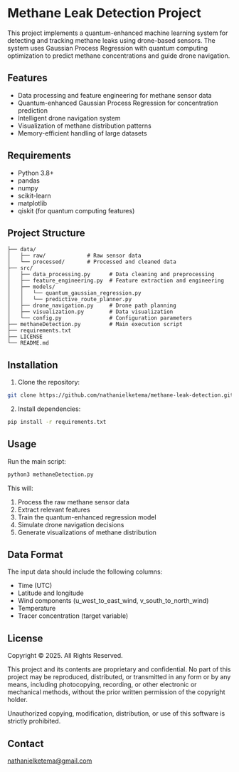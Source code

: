 # Methane Leak Detection Project

This project implements a quantum-enhanced machine learning system for detecting and tracking methane leaks using drone-based sensors. The system uses Gaussian Process Regression with quantum computing optimization to predict methane concentrations and guide drone navigation.

## Features

- Data processing and feature engineering for methane sensor data
- Quantum-enhanced Gaussian Process Regression for concentration prediction
- Intelligent drone navigation system
- Visualization of methane distribution patterns
- Memory-efficient handling of large datasets

## Requirements

- Python 3.8+
- pandas
- numpy
- scikit-learn
- matplotlib
- qiskit (for quantum computing features)

## Project Structure

```plaintext
├── data/
│   ├── raw/             # Raw sensor data
│   └── processed/       # Processed and cleaned data
├── src/
│   ├── data_processing.py      # Data cleaning and preprocessing
│   ├── feature_engineering.py  # Feature extraction and engineering
│   ├── models/
│   │   └── quantum_gaussian_regression.py
│   │   └── predictive_route_planner.py
│   ├── drone_navigation.py     # Drone path planning
│   ├── visualization.py        # Data visualization
│   └── config.py               # Configuration parameters
├── methaneDetection.py         # Main execution script
├── requirements.txt
├── LICENSE
└── README.md

```

## Installation

1. Clone the repository:

```bash
git clone https://github.com/nathanielketema/methane-leak-detection.git
```

2. Install dependencies:
```bash
pip install -r requirements.txt
```

## Usage

Run the main script:
```bash
python3 methaneDetection.py
```

This will:
1. Process the raw methane sensor data
2. Extract relevant features
3. Train the quantum-enhanced regression model
4. Simulate drone navigation decisions
5. Generate visualizations of methane distribution

## Data Format

The input data should include the following columns:
- Time (UTC)
- Latitude and longitude
- Wind components (u_west_to_east_wind, v_south_to_north_wind)
- Temperature
- Tracer concentration (target variable)

## License

Copyright © 2025. All Rights Reserved.

This project and its contents are proprietary and confidential. No part of this project may be reproduced, distributed, or transmitted in any form or by any means, including photocopying, recording, or other electronic or mechanical methods, without the prior written permission of the copyright holder.

Unauthorized copying, modification, distribution, or use of this software is strictly prohibited.

## Contact

nathanielketema@gmail.com

